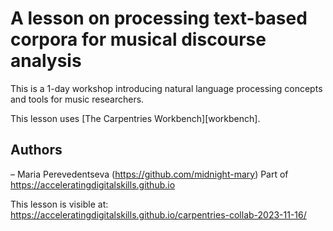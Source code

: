 # A lesson on processing text-based corpora for musical discourse analysis

This is a 1-day workshop introducing natural language processing concepts and tools for music researchers. 

This lesson uses [The Carpentries Workbench][workbench].

## Authors

– Maria Perevedentseva (https://github.com/midnight-mary)
Part of https://acceleratingdigitalskills.github.io

This lesson is visible at: https://acceleratingdigitalskills.github.io/carpentries-collab-2023-11-16/

